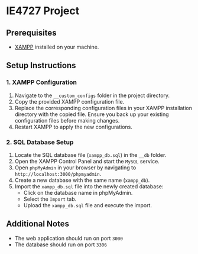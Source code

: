 # IE4727 Project

## Prerequisites

-   [XAMPP](https://www.apachefriends.org/index.html) installed on your machine.

## Setup Instructions

### 1. XAMPP Configuration

1. Navigate to the `__custom_configs` folder in the project directory.
2. Copy the provided XAMPP configuration file.
3. Replace the corresponding configuration files in your XAMPP installation directory with the copied file. Ensure you back up your existing configuration files before making changes.
4. Restart XAMPP to apply the new configurations.

### 2. SQL Database Setup

1. Locate the SQL database file (`xampp_db.sql`) in the `__db` folder.
2. Open the XAMPP Control Panel and start the `MySQL` service.
3. Open `phpMyAdmin` in your browser by navigating to `http://localhost:3000/phpmyadmin`.
4. Create a new database with the same name (`xampp_db`).
5. Import the `xampp_db.sql` file into the newly created database:
    - Click on the database name in phpMyAdmin.
    - Select the `Import` tab.
    - Upload the `xampp_db.sql` file and execute the import.

## Additional Notes

-   The web application should run on port `3000`
-   The database should run on port `3306`
